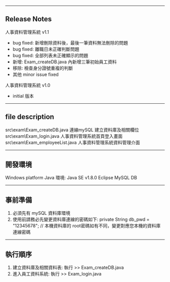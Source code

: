 --------------
Release Notes
--------------
人事資料管理系統 v1.1
  - bug fixed: 新增刪除資料後，最後一筆資料無法刪除的問題
  - bug fixed: 離職日未正確判斷問題
  - bug fixed: 全部列表未正確顯示的問題 
  - 新增: Exam_createDB.java 內新增三筆初始員工資料
  - 移除: 檢查身分證號重複的判斷
  - 其他 minor issue fixed
  
人事資料管理系統 v1.0 
  - initial 版本  
  
-----------
file description
-----------
src\exam\Exam_createDB.java		    連線mySQL 建立資料庫及相關欄位
src\exam\Exam_login.java			    人事資料管理系統首頁登入畫面
src\exam\Exam_employeeList.java   人事資料管理系統資料管理介面

----------
開發環境
----------
Windows platform
Java 環境: Java SE v1.8.0
Eclipse 
MySQL DB

-----------
事前準備
-----------
1. 必須先有 mySQL 資料庫環境 
2. 使用前請務必先變更資料庫連線的密碼如下:
private String db_pwd = "12345678";  	 // 本機資料庫的 root密碼如有不同，變更對應您本機的資料庫連線密碼

-----------
執行順序
-----------
1. 建立資料庫及相關資料表: 執行 >>  Exam_createDB.java	
2. 進入員工資料系統: 執行 >> Exam_login.java 

